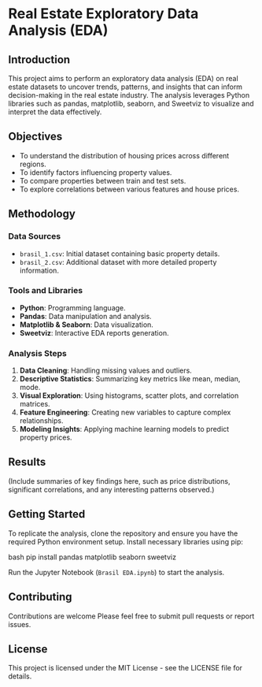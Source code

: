 # Real Estate Exploratory Data Analysis (EDA)

## Introduction

This project aims to perform an exploratory data analysis (EDA) on real estate datasets to uncover trends, patterns, and insights that can inform decision-making in the real estate industry. The analysis leverages Python libraries such as pandas, matplotlib, seaborn, and Sweetviz to visualize and interpret the data effectively.

## Objectives

- To understand the distribution of housing prices across different regions.
- To identify factors influencing property values.
- To compare properties between train and test sets.
- To explore correlations between various features and house prices.

## Methodology

### Data Sources

- `brasil_1.csv`: Initial dataset containing basic property details.
- `brasil_2.csv`: Additional dataset with more detailed property information.

### Tools and Libraries

- **Python**: Programming language.
- **Pandas**: Data manipulation and analysis.
- **Matplotlib & Seaborn**: Data visualization.
- **Sweetviz**: Interactive EDA reports generation.

### Analysis Steps

1. **Data Cleaning**: Handling missing values and outliers.
2. **Descriptive Statistics**: Summarizing key metrics like mean, median, mode.
3. **Visual Exploration**: Using histograms, scatter plots, and correlation matrices.
4. **Feature Engineering**: Creating new variables to capture complex relationships.
5. **Modeling Insights**: Applying machine learning models to predict property prices.

## Results

(Include summaries of key findings here, such as price distributions, significant correlations, and any interesting patterns observed.)

## Getting Started

To replicate the analysis, clone the repository and ensure you have the required Python environment setup. Install necessary libraries using pip:

bash pip install pandas matplotlib seaborn sweetviz


Run the Jupyter Notebook (`Brasil EDA.ipynb`) to start the analysis.

## Contributing

Contributions are welcome Please feel free to submit pull requests or report issues.

## License

This project is licensed under the MIT License - see the LICENSE file for details.

